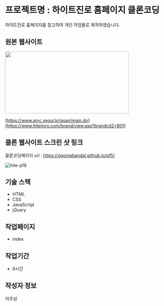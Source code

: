 # 프로젝트명 : 하이트진로 홈페이지 클론코딩
하이트진로 홈페이지를 참고하여 개인 작업물로 제작하였습니다.

## 원본 웹사이트
<img src="https://github.com/Ggomabandal/pf8/assets/142555219/17540cde-40f1-4ca0-b805-ad0ef9409d26.png" width="400" height="200"/>

[https://www.amc.seoul.kr/asan/main.do](https://www.hitejinro.com/brand/view.asp?brandcd2=B01)

## 클론 웹사이트 스크린 샷 링크
클론코딩페이지 url : https://ggomabandal.github.io/pf5/

![hite-pf8](https://github.com/Ggomabandal/pf8/assets/142555219/38897acd-beb9-4ad1-ac53-4324f0e61c15)


## 기술 스택
- HTML
- CSS
- JavaScript
- jQuery

## 작업페이지
- index

## 작업기간
- 6시간

## 작성자 정보
이주성
